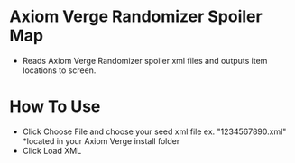 # Axiom Verge Randomizer Spoiler Map

- Reads Axiom Verge Randomizer spoiler xml files and outputs item locations to screen.

# How To Use

- Click Choose File and choose your seed xml file ex. "1234567890.xml" *located in your Axiom Verge install folder
- Click Load XML
